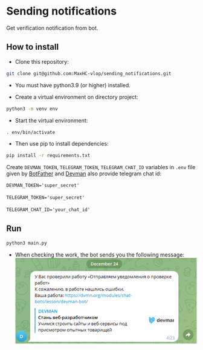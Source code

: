 # Sending notifications

Get verification notification from bot.

## How to install

- Сlone this repository:
```bash
git clone git@github.com:MaxHC-vlop/sending_notifications.git
```
- You must have python3.9 (or higher) installed.

- Create a virtual environment on directory project:
```bash
python3 -m venv env
 ```
- Start the virtual environment:
```bash
. env/bin/activate
```
- Then use pip to install dependencies:
```bash
pip install -r requirements.txt
```
Create `DEVMAN_TOKEN`, `TELEGRAM_TOKEN`, `TELEGRAM_CHAT_ID` variables in `.env` file given by [BotFather](https://t.me/BotFather) and [Devman](https://dvmn.org/api/docs/) also provide telegram chat id:

```
DEVMAN_TOKEN='super_secret'

TELEGRAM_TOKEN='super_secret'

TELEGRAM_CHAT_ID='your_chat_id'
```

## Run

```bash
python3 main.py
```

- When checking the work, the bot sends you the following message:
![screen](/pictures/screen.PNG)